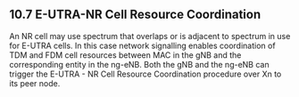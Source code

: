 ## 10.7 E-UTRA-NR Cell Resource Coordination

An NR cell may use spectrum that overlaps or is adjacent to spectrum in
use for E-UTRA cells. In this case network signalling enables
coordination of TDM and FDM cell resources between MAC in the gNB and
the corresponding entity in the ng-eNB. Both the gNB and the ng-eNB can
trigger the E-UTRA - NR Cell Resource Coordination procedure over Xn to
its peer node.